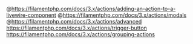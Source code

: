 @https://filamentphp.com/docs/3.x/actions/adding-an-action-to-a-livewire-component
@https://filamentphp.com/docs/3.x/actions/modals
@https://filamentphp.com/docs/3.x/actions/advanced
https://filamentphp.com/docs/3.x/actions/trigger-button
https://filamentphp.com/docs/3.x/actions/grouping-actions
